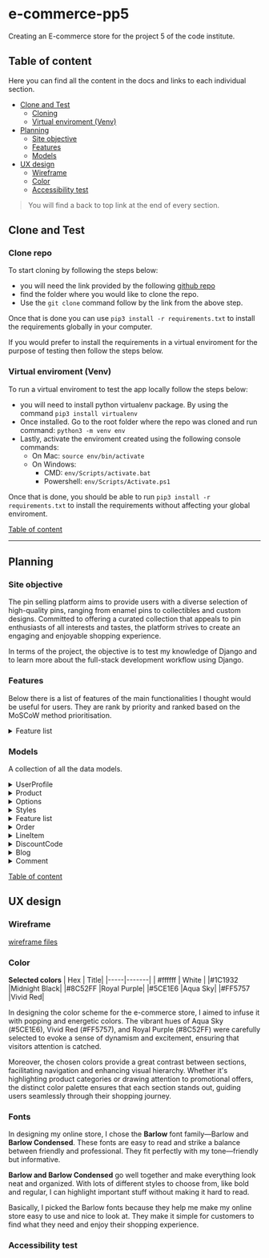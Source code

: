 # e-commerce-pp5

Creating an E-commerce store for the project 5 of the code institute.

## Table of content

Here you can find all the content in the docs and links to each individual section.

-   [Clone and Test](#clone-and-test)
    -   [Cloning](#clone-repo)
    -   [Virtual enviroment (Venv)](#virtual-enviroment-venv)
-   [Planning](#planning)
    -   [Site objective](#site-objective)
    -	[Features](#features)
	-	[Models](#models)
-   [UX design](#ux-design)
    -   [Wireframe](#wireframe)
    -   [Color](#color)
    -   [Accessibility test](#accessibility-test)

> You will find a back to top link at the end of every section.

## Clone and Test

### Clone repo
To start cloning by following the steps below:

-   you will need the link provided by the following [github repo](https://github.com/jhoanTrujillo/e-commerce-pp5.git)
-   find the folder where you would like to clone the repo.
-   Use the `git clone` command follow by the link from the above step.

Once that is done you can use `pip3 install -r requirements.txt` to install the requirements globally in your computer.

If you would prefer to install the requirements in a virtual enviroment for the purpose of testing then follow the steps below.

### Virtual enviroment (Venv)
To run a virtual enviroment to test the app locally follow the steps below:

-   you will need to install python virtualenv package. By using the command `pip3 install virtualenv`
-   Once installed. Go to the root folder where the repo was cloned and run command: `python3 -m venv env`
-   Lastly, activate the enviroment created using the following console commands:
    -   On Mac: `source env/bin/activate`
    -   On Windows:
        -   CMD: `env/Scripts/activate.bat `
        -   Powershell: `env/Scripts/Activate.ps1 `

Once that is done, you should be able to run `pip3 install -r requirements.txt` to install the requirements without affecting your global enviroment.

[Table of content](#table-of-content)

---

## Planning

### Site objective
The pin selling platform aims to provide users with a diverse selection of high-quality pins, ranging from enamel pins to collectibles and custom designs. Committed to offering a curated collection that appeals to pin enthusiasts of all interests and tastes, the platform strives to create an engaging and enjoyable shopping experience.

In terms of the project, the objective is to test my knowledge of Django and to learn more about the full-stack development workflow using Django.

### Features
Below there is a list of features of the main functionalities I thought would be useful for users. They are rank by priority and ranked based on the MoSCoW method prioritisation.

<details close>
<summary>Feature list</summary>

| Feature | Importance | Difficulty | Priority |
|-------------------------|-------------|------------|-------------|
| **Account Features** | | | |
| Account login | 5 | 3 | Must have |
| Account logout | 4 | 2 | Should have |
| Account creation | 5 | 4 | Must have |
| Account deletion | 3 | 4 | Could have |
| Account/Profile update | 5 | 3 | Must have |
| User profile | 4 | 3 | Should have |
| Summary of orders | 4 | 3 | Should have |
| **Product Features (Site owner)** | | | |
| Product creation | 5 | 3 | Must have |
| Product update | 4 | 4 | Should have |
| Product deletion | 3 | 5 | Could have |
| **Product Features (users)** | | | |
| Product page | 5 | 4 | Must have |
| Product Collection | 5 | 3 | Must have |
| product reviews | 4 | 4 | Should have |
| **Cart/Checkout features** ||||
| Add product to cart | 5 | 3 | |
| Remove product from cart | 4 | 3 | Should have |
| See order summary | 4 | 2 | Could have |
| Pay and complete checkout | 5 | 4 | Must have |
| **Blog post (Site owner)** | | | |
| Blog post creation | 5 | 4 | Must have |
| Blog post update | 4 | 3 | Should have |
| Blog post deletion | 3 | 3 | Could have |
| **Blog post (users/registered)** | | | |
| Like post | 3 | 3 | Could have  |
| Comment creation | 4 | 3 | Should have |
| Comment update | 3 | 3 | Could have |
| Comment deletion | 3 | 4 | Could have |

</details>

### Models
A collection of all the data models.

<details close>
<summary>UserProfile</summary>

| Key               | Name                     | Type                |
|-------------------|--------------------------|---------------------|
| Foreign_Key       | User                     | ForeignKey          |
|                   | Default_Phone_Number     | CharField           |
|                   | Default_Country          | CountryField        |
|                   | Default_Street_Address1  | CharField           |
|                   | Default_Street_Address2  | CharField           |
|                   | Default_Town_or_City     | CharField           |
|                   | Default_County           | CharField           |
|                   | Default_Postcode         | CharField           |

</details>

<details close>
<summary>Product</summary>

| Key          | Name            | Type            |
|--------------|-----------------|-----------------|
|              | Title           | CharField       |
|              | Description     | TextField       |
|              | Price           | DecimalField    |
|              | Image           | ImageField      |
| Foreign Key  | Collection      | ForeignKey      |
|              | Stock           | IntegerField    |
|              | Slug            | SlugField       |
|              | Created_Date    | DateTimeField   |
|              | Updated_Date    | DateTimeField   |
| Many to Many | Options         | ManyToManyField|

</details>

<details close>
<summary>Options</summary>

| Key          | Name     | Type        |
|--------------|----------|-------------|
|              | Title    |CharField    |
|              | Slug     | SlugField   |
|       FK     | Options  |             |

</details>

<details close>
<summary>Styles</summary>

| Key          | Name     | Type        |
|--------------|----------|-------------|
|              | details   |Array(price: DecimalField, sku:CharField)|

</details>

<details close>
<summary>Feature list</summary>

| Key          | Name            | Type            |
|--------------|-----------------|-----------------|
|              | Name            |CharField(unique)|
|              | Description     | TextField       |
|              | slug            | SlugField       |
|              | Created_Date    | DateTimeField   |
|              | Updated_Date    | DateTimeField   |

</details>

<details close>
<summary>Order</summary>

| Key               | Name              | Type            |
|-------------------|-------------------|-----------------|
|                   | Order_Number      | CharField       |
| Foreign_Key       | User_Profile      | ForeignKey      |
|                   | Full_Name         | CharField       |
|                   | Email             | EmailField      |
|                   | Phone_Number      | CharField       |
|                   | Country           | CountryField    |
|                   | Postcode          | CharField       |
|                   | Town_or_City      | CharField       |
|                   | Street_Address1   | CharField       |
|                   | Street_Address2   | CharField       |
|                   | County            | CharField       |
|                   | Date              | DateTimeField   |
|                   | Delivery_Cost     | DecimalField    |
|                   | Order_Total       | DecimalField    |
|                   | Grand_Total       | DecimalField    |
|                   | Original_Bag      | TextField       |
|                   | Stripe_PID        | CharField       |

</details>

<details close>
<summary>LineItem</summary>

| Key          | Name              | Type            |
|--------------|-------------------|-----------------|
| Foreign Key  | Order             | ForeignKey      |
| Foreign Key  | Product           | ForeignKey      |
| CharField    | Product_Size      | CharField       |
| TextField    | Selected_Options  | TextField       |
| IntegerField | Quantity          | IntegerField    |
| DecimalField | Lineitem_Total    | DecimalField    |

</details>

<details close>
<summary>DiscountCode</summary>

| Key               | Name       | Type        |
|-------------------|------------|-------------|
|                   | Code       | CharField   |
|                   | Description| TextField   |
|                   | Amount     | DecimalField|
|                   | Percent    | DecimalField|
|                   | Minimum Purchase | DecimalField|
|                   | Start Date | DateField   |
|                   | End Date   | DateField   |
|                   | Active     | BooleanField|

</details>

<details close>
<summary>Blog</summary>

| Key               | Name            | Type            |
|-------------------|-----------------|-----------------|
| Foreign Key       | User            | ForeignKey      |
|                   | Title           | CharField       |
|                   | Content         | TextField       |
|                   | Created Date    | DateTimeField   |
|                   | Updated Date    | DateTimeField   |

</details>

<details close>
<summary>Comment</summary>

| Key               | Name            | Type            |
|-------------------|-----------------|-----------------|
| Foreign Key       | User            | ForeignKey      |
| Foreign Key       | Blog            | ForeignKey      |
|                   | Content         | TextField       |
|                   | Created Date    | DateTimeField   |
|                   | Updated Date    | DateTimeField   |

</details>

[Table of content](#table-of-content)

## UX design 

### Wireframe
[wireframe files](https://github.com/jhoanTrujillo/e-commerce-pp5/tree/main/github_media)

### Color

**Selected colors**
| Hex | Title|
|-----|-------|
| #ffffff | White |
|#1C1932 |Midnight Black|
|#8C52FF |Royal Purple|
|#5CE1E6 |Aqua Sky|
|#FF5757 |Vivid Red|

In designing the color scheme for the e-commerce store, I aimed to infuse it with popping and energetic colors. The vibrant hues of Aqua Sky (#5CE1E6), Vivid Red (#FF5757), and Royal Purple (#8C52FF) were carefully selected to evoke a sense of dynamism and excitement, ensuring that visitors attention is catched.

Moreover, the chosen colors provide a great contrast between sections, facilitating navigation and enhancing visual hierarchy. Whether it's highlighting product categories or drawing attention to promotional offers, the distinct color palette ensures that each section stands out, guiding users seamlessly through their shopping journey.

### Fonts

In designing my online store, I chose the **Barlow** font family—Barlow and **Barlow Condensed**. These fonts are easy to read and strike a balance between friendly and professional. They fit perfectly with my tone—friendly but informative.

**Barlow and Barlow Condensed** go well together and make everything look neat and organized. With lots of different styles to choose from, like bold and regular, I can highlight important stuff without making it hard to read.

Basically, I picked the Barlow fonts because they help me make my online store easy to use and nice to look at. They make it simple for customers to find what they need and enjoy their shopping experience.

### Accessibility test